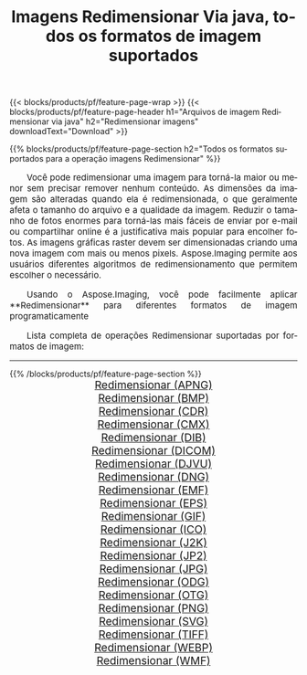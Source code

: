 ﻿---
title: Imagens Redimensionar Via java, todos os formatos de imagem suportados 
weight: 3920
url: /pt/java/resize 
lang: pt
langdirlevel: 2
locales: zh-hans,ja,it,ru,de,es,fr,nl,id,lt,pl,pt,vi,tr,ko,zh-hant,ar,hi,th,sv,cs,uk,he
description: Usando Aspose.Imaging, você pode facilmente imagens Redimensionar Via java
---

{{< blocks/products/pf/feature-page-wrap >}}
{{< blocks/products/pf/feature-page-header h1="Arquivos de imagem Redimensionar via java" h2="Redimensionar imagens" downloadText="Download" >}}


{{% blocks/products/pf/feature-page-section  h2="Todos os formatos suportados para a operação imagens Redimensionar" %}}
<p align="justify" style="text-indent:2em;font-size:15px;">
Você pode redimensionar uma imagem para torná-la maior ou menor sem precisar remover nenhum conteúdo. As dimensões da imagem são alteradas quando ela é redimensionada, o que geralmente afeta o tamanho do arquivo e a qualidade da imagem. Reduzir o tamanho de fotos enormes para torná-las mais fáceis de enviar por e-mail ou compartilhar online é a justificativa mais popular para encolher fotos. As imagens gráficas raster devem ser dimensionadas criando uma nova imagem com mais ou menos pixels. Aspose.Imaging permite aos usuários diferentes algoritmos de redimensionamento que permitem escolher o necessário.
</p>
<p align="justify" style="text-indent:2em;font-size:15px;">
Usando o Aspose.Imaging, você pode facilmente aplicar **Redimensionar** para diferentes formatos de imagem programaticamente
</p>
<p align="justify" style="text-indent:2em;font-size:15px;">
Lista completa de operações Redimensionar suportadas por formatos de imagem:
</p>
<hr/>
{{% /blocks/products/pf/feature-page-section %}}
<div class="container-fluid productfamilypage bg-gray">
    <div class="convertypes bg-gray agp-content section">
        <div class="container">
		<div class="row other-converters" style="gap: 10px;font-size: 19px;text-align:center;">
		    <div class='col-md-2 other-converter remove-lp remove-rp'><a href="/imaging/pt/java/resize/apng" style="padding:15px;">Redimensionar (APNG)</a></div><div class='col-md-2 other-converter remove-lp remove-rp'><a href="/imaging/pt/java/resize/bmp" style="padding:15px;">Redimensionar (BMP)</a></div><div class='col-md-2 other-converter remove-lp remove-rp'><a href="/imaging/pt/java/resize/cdr" style="padding:15px;">Redimensionar (CDR)</a></div><div class='col-md-2 other-converter remove-lp remove-rp'><a href="/imaging/pt/java/resize/cmx" style="padding:15px;">Redimensionar (CMX)</a></div><div class='col-md-2 other-converter remove-lp remove-rp'><a href="/imaging/pt/java/resize/dib" style="padding:15px;">Redimensionar (DIB)</a></div><div class='col-md-2 other-converter remove-lp remove-rp'><a href="/imaging/pt/java/resize/dicom" style="padding:15px;">Redimensionar (DICOM)</a></div><div class='col-md-2 other-converter remove-lp remove-rp'><a href="/imaging/pt/java/resize/djvu" style="padding:15px;">Redimensionar (DJVU)</a></div><div class='col-md-2 other-converter remove-lp remove-rp'><a href="/imaging/pt/java/resize/dng" style="padding:15px;">Redimensionar (DNG)</a></div><div class='col-md-2 other-converter remove-lp remove-rp'><a href="/imaging/pt/java/resize/emf" style="padding:15px;">Redimensionar (EMF)</a></div><div class='col-md-2 other-converter remove-lp remove-rp'><a href="/imaging/pt/java/resize/eps" style="padding:15px;">Redimensionar (EPS)</a></div><div class='col-md-2 other-converter remove-lp remove-rp'><a href="/imaging/pt/java/resize/gif" style="padding:15px;">Redimensionar (GIF)</a></div><div class='col-md-2 other-converter remove-lp remove-rp'><a href="/imaging/pt/java/resize/ico" style="padding:15px;">Redimensionar (ICO)</a></div><div class='col-md-2 other-converter remove-lp remove-rp'><a href="/imaging/pt/java/resize/j2k" style="padding:15px;">Redimensionar (J2K)</a></div><div class='col-md-2 other-converter remove-lp remove-rp'><a href="/imaging/pt/java/resize/jp2" style="padding:15px;">Redimensionar (JP2)</a></div><div class='col-md-2 other-converter remove-lp remove-rp'><a href="/imaging/pt/java/resize/jpg" style="padding:15px;">Redimensionar (JPG)</a></div><div class='col-md-2 other-converter remove-lp remove-rp'><a href="/imaging/pt/java/resize/odg" style="padding:15px;">Redimensionar (ODG)</a></div><div class='col-md-2 other-converter remove-lp remove-rp'><a href="/imaging/pt/java/resize/otg" style="padding:15px;">Redimensionar (OTG)</a></div><div class='col-md-2 other-converter remove-lp remove-rp'><a href="/imaging/pt/java/resize/png" style="padding:15px;">Redimensionar (PNG)</a></div><div class='col-md-2 other-converter remove-lp remove-rp'><a href="/imaging/pt/java/resize/svg" style="padding:15px;">Redimensionar (SVG)</a></div><div class='col-md-2 other-converter remove-lp remove-rp'><a href="/imaging/pt/java/resize/tiff" style="padding:15px;">Redimensionar (TIFF)</a></div><div class='col-md-2 other-converter remove-lp remove-rp'><a href="/imaging/pt/java/resize/webp" style="padding:15px;">Redimensionar (WEBP)</a></div><div class='col-md-2 other-converter remove-lp remove-rp'><a href="/imaging/pt/java/resize/wmf" style="padding:15px;">Redimensionar (WMF)</a></div>
                </div>
        </div>
    </div>
</div>
<br/>
